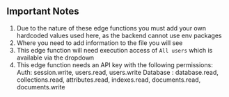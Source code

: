 ## Important Notes
1. Due to the nature of these edge functions you must add your own hardcoded values used here, as the backend cannot use env packages
2. Where you need to add information to the file you will see **<your-info-here>**
3. This edge function will need execution access of `All users` which is available via the dropdown
4. This edge function needs an API key with the following permissions: 
      Auth: session.write, users.read, users.write
      Database : database.read, collections.read, attributes.read, indexes.read, documents.read, documents.write